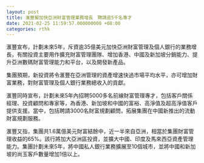 ```yaml
---
layout: post
title: 滙豐擬加快亞洲財富管理業務增長　聘請逾5千名專才
date: 2021-02-25 11:59:57.000000000 +08:00
categories: rthk
---
```


滙豐宣布，計劃未來5年，斥資逾35億美元加快亞洲財富管理及個人銀行的業務增長，有關投資主要用作擴充財富管理團隊、增加香港、中國及新加坡分銷能力、提升亞洲數碼財富管理能力和平台，以及開發新產品。

集團預期，新投資將令滙豐在亞洲管理的資產增速快過市場平均水平，亦可增加財富業務，對財富管理及個人銀行業務總收入的貢獻。

滙豐同時宣布，計劃未來5年內招聘5000多名前線財富管理專才，包括客戶關係經理、投資顧問和專家等，為香港、新加坡和中國的富裕、高淨值及超高淨值客戶提供支援。當中，包括聘請3000名財富規劃顧問，拓展集團在中國新推出的流動財富規劃服務。

滙豐又指，集團共1.6萬億美元財富結餘中，近一半來自亞洲，相當於集團財富管理收益的65%。該行將加大亞洲區投資，並擴大中國、印度及馬來西亞資產管理能力。集團計劃未來5年，將中國私人銀行業務擴展至10個城市，並將中國和新加坡的尚玉客戶數量增加1倍以上。
